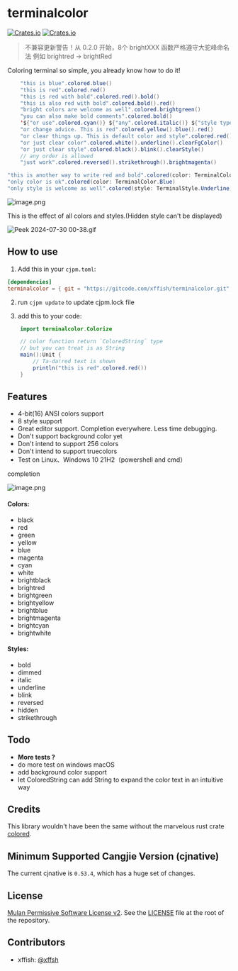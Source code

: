 # terminalcolor

[![Crates.io](https://img.shields.io/badge/terminalcolor-0.2.0-2A6FDD)](https://gitcode.com/xffish/terminalcolor/overview) [![Crates.io](https://img.shields.io/badge/license-MulanPSL2-3DA638)](https://gitcode.com/xffish/terminalcolor/blob/main/LICENSE)


> 不兼容更新警告！从 0.2.0 开始，8个 brightXXX 函数严格遵守大驼峰命名法
> 例如 brightred -> brightRed


Coloring terminal so simple, you already know how to do it!

```java
    "this is blue".colored.blue()
    "this is red".colored.red()
    "this is red with bold".colored.red().bold()
    "this is also red with bold".colored.bold().red()
    "bright colors are welcome as well".colored.brightgreen()
    "you can also make bold comments".colored.bold()
    '${"or use".colored.cyan()} ${"any".colored.italic()} ${"style type".colored.yellow()}'
    "or change advice. This is red".colored.yellow().blue().red()
    "or clear things up. This is default color and style".colored.red().bold().clear()
    "or just clear color".colored.white().underline().clearFgColor()
    "or just clear style".colored.black().blink().clearStyle()
    // any order is allowed
    "just work".colored.reversed().strikethrough().brightmagenta()
```
```java
"this is another way to write red and bold".colored(color: TerminalColor.Red, style: TerminalStyle.Bold)
"only color is ok".colored(color: TerminalColor.Blue)
"only style is welcome as well".colored(style: TerminalStyle.Underline)
```

![image.png](https://s2.loli.net/2024/07/21/NXsyIQkBj2bJiov.png)

This is the effect of all colors and styles.(Hidden style can't be displayed)

![Peek 2024-07-30 00-38.gif](https://s2.loli.net/2024/07/30/TSgY8PkiuOXv5zV.gif)

## How to use

1. Add this in your `cjpm.toml`:

```toml
[dependencies]
terminalcolor = { git = "https://gitcode.com/xffish/terminalcolor.git", tag = "0.1.0" }
```
2. run `cjpm update` to update cjpm.lock file

3. add this to your code:

```java
    import terminalcolor.Colorize

    // color function return `ColoredString` type
    // but you can treat is as String
    main():Unit {
        // Ta-da!red text is shown
        println("this is red".colored.red())
    }
```

## Features
- 4-bit(16) ANSI colors support
- 8 style support
- Great editor support. Completion everywhere. Less time debugging.
- Don't support background color yet
- Don't intend to support 256 colors
- Don't intend to support truecolors
- Test on Linux、Windows 10 21H2（powershell and cmd）

completion

![image.png](https://s2.loli.net/2024/07/21/falRcn5jKEpquBM.png)



#### Colors:

- black
- red
- green
- yellow
- blue
- magenta
- cyan
- white
- brightblack
- brightred
- brightgreen
- brightyellow
- brightblue
- brightmagenta
- brightcyan
- brightwhite

#### Styles:

- bold
- dimmed
- italic
- underline
- blink
- reversed
- hidden
- strikethrough

## Todo

- **More tests ?**
- do more test on windows macOS
- add background color support
- let ColoredString can add String to expand the color text in an intuitive way

## Credits
This library wouldn't have been the same without the marvelous rust crate [colored](https://github.com/colored-rs/colored).


## Minimum Supported Cangjie Version (cjnative)
The current cjnative is `0.53.4`, which has a huge set of changes.

## License

[Mulan Permissive Software License v2](https://opensource.org/license/mulanpsl-2-0). See the
[LICENSE](https://gitcode.com/xffish/terminalcolor/blob/main/LICENSE) file at the
root of the repository.


## Contributors

- xffish: [@xffsh](https://gitcode.com/xffish)
